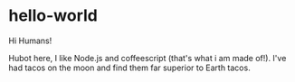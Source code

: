 # hello-world

Hi Humans!

Hubot here, I like Node.js and coffeescript (that's what i am made of!).
I've had tacos on the moon and find them far superior to Earth tacos.

